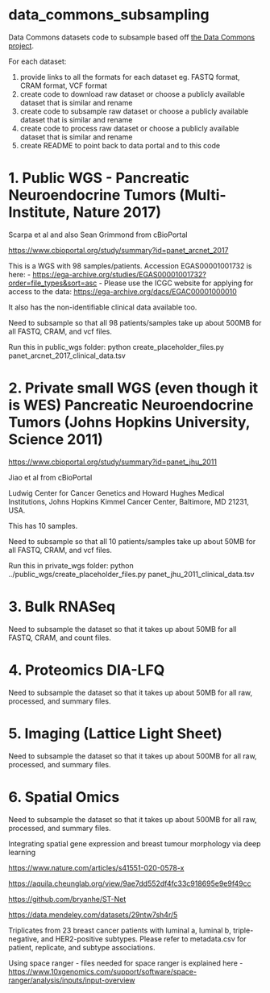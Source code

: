 # data_commons_subsampling
Data Commons datasets code to subsample based off [the Data Commons project](https://github.com/WEHI-ResearchComputing/data-commons/wiki).

For each dataset:
1. provide links to all the formats for each dataset eg. FASTQ format, CRAM format, VCF format
2. create code to download raw dataset or choose a publicly available dataset that is similar and rename
3. create code to subsample raw dataset or choose a publicly available dataset that is similar and rename
4. create code to process raw dataset or choose a publicly available dataset that is similar and rename
5. create README to point back to data portal and to this code



# 1. Public WGS - Pancreatic Neuroendocrine Tumors (Multi-Institute, Nature 2017) 

 
Scarpa et al and also Sean Grimmond from cBioPortal 

https://www.cbioportal.org/study/summary?id=panet_arcnet_2017 

This is a WGS with 98 samples/patients.  Accession EGAS00001001732 is here: - https://ega-archive.org/studies/EGAS00001001732?order=file_types&sort=asc - Please use the ICGC website for applying for access to the data: https://ega-archive.org/dacs/EGAC00001000010

It also has the non-identifiable clinical data available too. 

Need to subsample so that all 98 patients/samples take up about 500MB for all FASTQ, CRAM, and vcf files.


Run this in public_wgs folder:  python create_placeholder_files.py panet_arcnet_2017_clinical_data.tsv

# 2. Private small WGS (even though it is WES) Pancreatic Neuroendocrine Tumors (Johns Hopkins University, Science 2011) 


https://www.cbioportal.org/study/summary?id=panet_jhu_2011 

Jiao et al from cBioPortal 

Ludwig Center for Cancer Genetics and Howard Hughes Medical Institutions, Johns Hopkins Kimmel Cancer Center, Baltimore, MD 21231, USA. 


This has 10 samples. 

Need to subsample so that all 10 patients/samples take up about 50MB for all FASTQ, CRAM, and vcf files.

Run this in private_wgs folder: python ../public_wgs/create_placeholder_files.py panet_jhu_2011_clinical_data.tsv


# 3. Bulk RNASeq  

 

 
Need to subsample the dataset so that it takes up about 50MB for all FASTQ, CRAM, and count files.

# 4. Proteomics DIA-LFQ 

Need to subsample the dataset so that it takes up about 50MB for all raw, processed, and summary files.

# 5. Imaging (Lattice Light Sheet) 

 

Need to subsample the dataset so that it takes up about 500MB for all raw, processed, and summary files.

 

 

# 6. Spatial Omics 


Need to subsample the dataset so that it takes up about 500MB for all raw, processed, and summary files.

Integrating spatial gene expression and breast tumour morphology via deep learning

https://www.nature.com/articles/s41551-020-0578-x

https://aquila.cheunglab.org/view/9ae7dd552df4fc33c918695e9e9f49cc


https://github.com/bryanhe/ST-Net

https://data.mendeley.com/datasets/29ntw7sh4r/5

Triplicates from 23 breast cancer patients with luminal a, luminal b, triple-negative, and HER2-positive subtypes. Please refer to metadata.csv for patient, replicate, and subtype associations.

Using space ranger - files needed for space ranger is explained here - https://www.10xgenomics.com/support/software/space-ranger/analysis/inputs/input-overview
